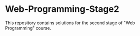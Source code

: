 # Web-Programming-Stage2

This repository contains solutions for the second stage of "Web Programming" course.